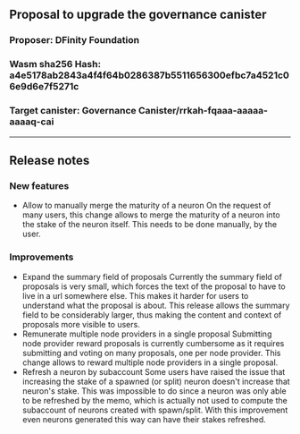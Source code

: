 ## Proposal to upgrade the governance canister

### Proposer: DFinity Foundation
### Wasm sha256 Hash: a4e5178ab2843a4f4f64b0286387b5511656300efbc7a4521c06e9d6e7f5271c
### Target canister: Governance Canister/rrkah-fqaaa-aaaaa-aaaaq-cai
---
## Release notes

### New features
* Allow to manually merge the maturity of a neuron
   On the request of many users, this change allows to merge the maturity of a neuron into the stake of the neuron itself. This needs to be done manually, by the user.

### Improvements
* Expand the summary field of proposals
   Currently the summary field of proposals is very small, which forces the text of the proposal to have to live in a url somewhere else. This makes it harder for users to understand what the proposal is about. This release allows the summary field to be considerably larger, thus making the content and context of proposals more visible to users.
* Remunerate multiple node providers in a single proposal
   Submitting node provider reward proposals is currently cumbersome as it requires submitting and voting on many proposals, one per node provider. This change allows to reward multiple node providers in a single proposal.
* Refresh a neuron by subaccount
   Some users have raised the issue that increasing the stake of a spawned (or split) neuron doesn't increase that neuron's stake. This was impossible to do since a neuron was only able to be refreshed by the memo, which is actually not used to compute the subaccount of neurons created with spawn/split. With this improvement even neurons generated this way can have their stakes refreshed.
